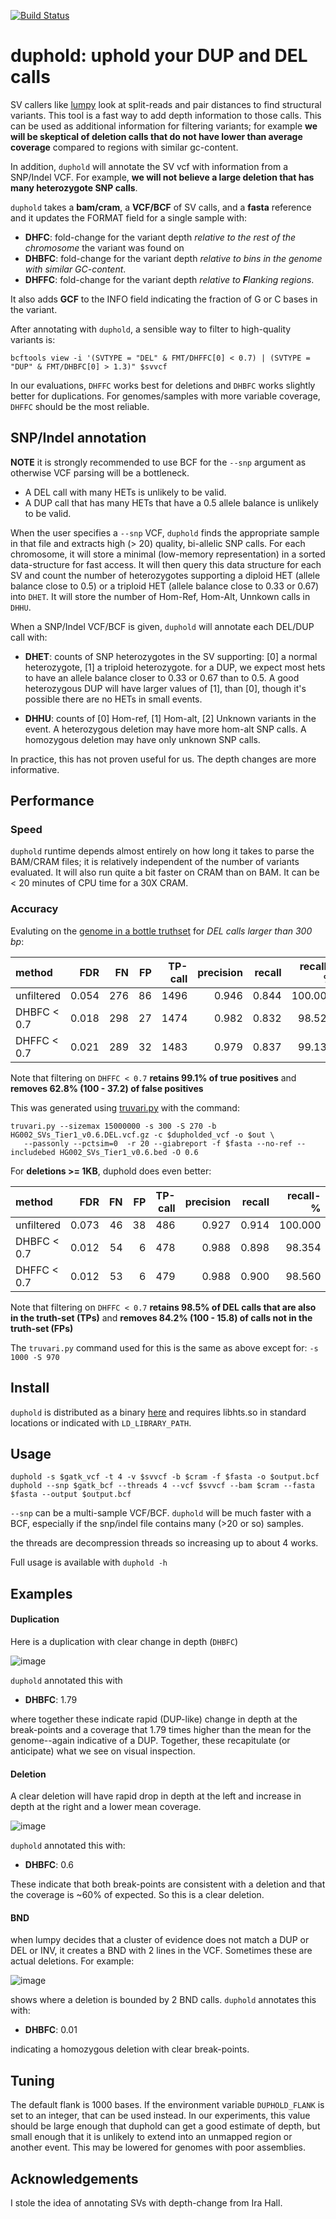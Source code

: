[![Build Status](https://travis-ci.org/brentp/duphold.svg?branch=master)](https://travis-ci.org/brentp/duphold)

# duphold: uphold your DUP and DEL calls

SV callers like [lumpy](https://github.com/arq5x/lumpy) look at split-reads and pair distances to find structural variants.
This tool is a fast way to add depth information to those calls. This can be used as additional
information for filtering variants; for example **we will be skeptical of deletion calls that
do not have lower than average coverage** compared to regions with similar gc-content.

In addition, `duphold` will annotate the SV vcf with information from a SNP/Indel VCF. For example, **we will not
believe a large deletion that has many heterozygote SNP calls**.


`duphold` takes a **bam/cram**, a **VCF/BCF** of SV calls, and a **fasta** reference and it updates the FORMAT field for a
single sample with:

+ **DHFC**: fold-change for the variant depth *relative to the rest of the chromosome* the variant was found on
+ **DHBFC**: fold-change for the variant depth *relative to bins in the genome with similar GC-content*.
+ **DHFFC**: fold-change for the variant depth *relative to **F**lanking regions*.

It also adds **GCF** to the INFO field indicating the fraction of G or C bases in the variant.

After annotating with `duphold`, a sensible way to filter to high-quality variants is:

```
bcftools view -i '(SVTYPE = "DEL" & FMT/DHFFC[0] < 0.7) | (SVTYPE = "DUP" & FMT/DHBFC[0] > 1.3)" $svvcf

```

In our evaluations, `DHFFC` works best for deletions and `DHBFC` works slightly better for duplications.
For genomes/samples with more variable coverage, `DHFFC` should be the most reliable.


## SNP/Indel annotation

**NOTE** it is strongly recommended to use BCF for the `--snp` argument as otherwise VCF parsing will be a bottleneck.

+ A DEL call with many HETs is unlikely to be valid.
+ A DUP call that has many HETs that have a 0.5 allele balance is unlikely to be valid.

When the user specifies a `--snp` VCF, `duphold` finds the appropriate sample in that file and extracts high (> 20) quality, bi-allelic
SNP calls. For each chromosome, it will store a minimal (low-memory representation) in a sorted data-structure for fast access. It will
then query this data structure for each SV and count the number of heterozygotes supporting a diploid HET (allele balance close to 0.5)
or a triploid HET (allele balance close to 0.33 or 0.67) into `DHET`. It will store the number of Hom-Ref, Hom-Alt, Unnkown calls in
`DHHU`.

When a SNP/Indel VCF/BCF is given, `duphold` will annotate each DEL/DUP call with:

+ **DHET**: counts of SNP heterozygotes in the SV supporting: [0] a normal heterozygote, [1] a triploid heterozygote.
            for a DUP, we expect most hets to have an allele balance closer to 0.33 or 0.67 than to 0.5. A good heterozygous
            DUP will have larger values of [1], than [0], though it's possible there are no HETs in small events.

+ **DHHU**: counts of [0] Hom-ref, [1] Hom-alt, [2] Unknown variants in the event. A heterozygous deletion may have more hom-alt SNP calls.
            A homozygous deletion may have only unknown SNP calls.

In practice, this has not proven useful for us. The depth changes are more informative.


## Performance

### Speed

`duphold` runtime depends almost entirely on how long it takes to parse the BAM/CRAM files; it is relatively independent of the number of variants evaluated. It will also run quite a bit faster on CRAM than on BAM. It can be < 20 minutes of CPU time for a 30X CRAM.

### Accuracy

Evaluting on the [genome in a bottle truthset](ftp://ftp-trace.ncbi.nlm.nih.gov/giab/ftp/data/AshkenazimTrio/analysis/NIST_SVs_Integration_v0.6/HG002_SVs_Tier1_v0.6.vcf.gz) for *DEL calls larger than 300 bp*:

| method      |   FDR |   FN |   FP |   TP-call |   precision |   recall |   recall-% |    FP-% |
|:------------|------:|-----:|-----:|----------:|------------:|---------:|-----------:|--------:|
| unfiltered  | 0.054 |  276 |   86 |      1496 |       0.946 |    0.844 |    100.000 | 100.000 |
| DHBFC < 0.7 | 0.018 |  298 |   27 |      1474 |       0.982 |    0.832 |     98.529 |  31.395 |
| DHFFC < 0.7 | 0.021 |  289 |   32 |      1483 |       0.979 |    0.837 |     99.131 |  37.209 |


Note that filtering on `DHFFC < 0.7` **retains  99.1% of true positives** and **removes  62.8% (100 - 37.2) of false positives**

This was generated using [truvari.py](https://github.com/spiralgenetics/truvari) with the command:
```
truvari.py --sizemax 15000000 -s 300 -S 270 -b HG002_SVs_Tier1_v0.6.DEL.vcf.gz -c $dupholded_vcf -o $out \
   --passonly --pctsim=0  -r 20 --giabreport -f $fasta --no-ref --includebed HG002_SVs_Tier1_v0.6.bed -O 0.6
```

For **deletions >= 1KB**, duphold does even better:

| method      |   FDR |   FN |   FP |   TP-call |   precision |   recall |   recall-% |    FP-% |
|:------------|------:|-----:|-----:|----------:|------------:|---------:|-----------:|--------:|
| unfiltered  | 0.073 |   46 |   38 |       486 |       0.927 |    0.914 |    100.000 | 100.000 |
| DHBFC < 0.7 | 0.012 |   54 |    6 |       478 |       0.988 |    0.898 |     98.354 |  15.789 |
| DHFFC < 0.7 | 0.012 |   53 |    6 |       479 |       0.988 |    0.900 |     98.560 |  15.789 |

Note that filtering on `DHFFC < 0.7` **retains 98.5% of DEL calls that are also in the truth-set (TPs)** and
**removes 84.2% (100 - 15.8) of calls not in the truth-set (FPs)**

The `truvari.py` command used for this is the same as above except for: `-s 1000 -S 970`

## Install

`duphold` is distributed as a binary [here](https://github.com/brentp/duphold/releases/latest) and requires libhts.so in standard locations or indicated with `LD_LIBRARY_PATH`.



## Usage

```
duphold -s $gatk_vcf -t 4 -v $svvcf -b $cram -f $fasta -o $output.bcf
duphold --snp $gatk_bcf --threads 4 --vcf $svvcf --bam $cram --fasta $fasta --output $output.bcf
```

`--snp` can be a multi-sample VCF/BCF. `duphold` will be much faster with a BCF, especially if
the snp/indel file contains many (>20 or so) samples.

the threads are decompression threads so increasing up to about 4 works.

Full usage is available with `duphold -h`

## Examples

#### Duplication

Here is a duplication with clear change in depth (`DHBFC`)

![image](https://user-images.githubusercontent.com/1739/45895409-5a224080-bd8e-11e8-844f-e7ffc13c7972.png "example IGV screenshot")

`duphold` annotated this with

+ **DHBFC**: 1.79

where together these indicate rapid (DUP-like) change in depth at the break-points and a coverage that 1.79 times higher than the mean for the genome--again indicative of a DUP. Together, these recapitulate (or anticipate) what we see on visual inspection.

#### Deletion

A clear deletion will have rapid drop in depth at the left and increase in depth at the right and a lower mean coverage.

![image](https://user-images.githubusercontent.com/1739/45895721-2dbaf400-bd8f-11e8-88b3-9fd5a90ef39e.png)

`duphold` annotated this with:

+ **DHBFC**: 0.6

These indicate that both break-points are consistent with a deletion and that the coverage is ~60% of expected. So this is a clear deletion.

#### BND

when lumpy decides that a cluster of evidence does not match a DUP or DEL or INV, it creates a BND with 2 lines in the VCF. Sometimes these
are actual deletions. For example:

![image](https://user-images.githubusercontent.com/1739/45906495-987d2700-bdb1-11e8-8ba5-eacdf8221f68.png)

shows where a deletion is bounded by 2 BND calls. `duphold` annotates this with:

+ **DHBFC**: 0.01

indicating a homozygous deletion with clear break-points.


## Tuning

The default flank is 1000 bases. If the environment variable `DUPHOLD_FLANK` is set to an integer, that
can be used instead. In our experiments, this value should be large enough that duphold can get a good estimate
of depth, but small enough that it is unlikely to extend into an unmapped region or another event.
This may be lowered for genomes with poor assemblies.


## Acknowledgements

I stole the idea of annotating SVs with depth-change from Ira Hall.
